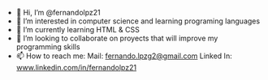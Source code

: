 - 👋 Hi, I’m @fernandolpz21
- 👀 I’m interested in computer science and learning programing languages
- 🌱 I’m currently learning HTML & CSS
- 💞️ I’m looking to collaborate on proyects that will improve my programming skills
- 📫 How to reach me:
    Mail: fernando.lpzg2@gmail.com
    Linked In: www.linkedin.com/in/fernandolpz21

  

<!---
fernandolpz21/fernandolpz21 is a ✨ special ✨ repository because its `README.md` (this file) appears on your GitHub profile.
You can click the Preview link to take a look at your changes.
--->
